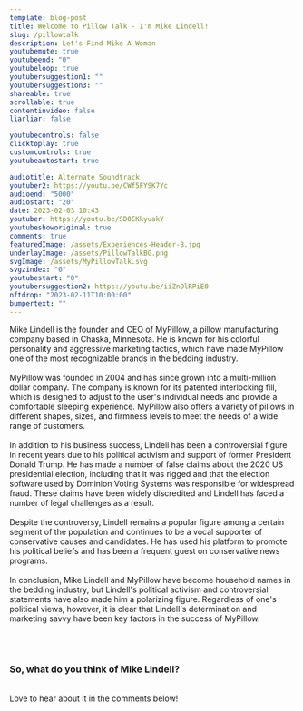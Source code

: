 ```yaml
---
template: blog-post
title: Welcome to Pillow Talk - I'm Mike Lindell!
slug: /pillowtalk
description: Let's Find Mike A Woman
youtubemute: true
youtubeend: "0"
youtubeloop: true
youtubersuggestion1: ""
youtubersuggestion3: ""
shareable: true
scrollable: true
contentinvideo: false
liarliar: false

youtubecontrols: false
clicktoplay: true
customcontrols: true
youtubeautostart: true

audiotitle: Alternate Soundtrack
youtuber2: https://youtu.be/CWf5FYSK7Yc
audioend: "5000"
audiostart: "20"
date: 2023-02-03 10:43
youtuber: https://youtu.be/SD0EKkyuakY
youtubeshoworiginal: true
comments: true
featuredImage: /assets/Experiences-Header-8.jpg
underlayImage: /assets/PillowTalkBG.png
svgImage: /assets/MyPillowTalk.svg
svgzindex: "0"
youtubestart: "0"
youtubersuggestion2: https://youtu.be/iiZnOlRPiE0
nftdrop: "2023-02-11T10:00:00"
bumpertext: ""
---
```

<div style="text-align:left !important;">

<!-- ### America's Favorite Pillow Guy has a brand new show out, called PillowTalk! Let's hope Mike find True Love™ and a great night's sleep. 

<br /> -->
Mike Lindell is the founder and CEO of MyPillow, a pillow manufacturing company based in Chaska, Minnesota. He is known for his colorful personality and aggressive marketing tactics, which have made MyPillow one of the most recognizable brands in the bedding industry.
<br /><br />
MyPillow was founded in 2004 and has since grown into a multi-million dollar company. The company is known for its patented interlocking fill, which is designed to adjust to the user's individual needs and provide a comfortable sleeping experience. MyPillow also offers a variety of pillows in different shapes, sizes, and firmness levels to meet the needs of a wide range of customers.
<br /><br />
In addition to his business success, Lindell has been a controversial figure in recent years due to his political activism and support of former President Donald Trump. He has made a number of false claims about the 2020 US presidential election, including that it was rigged and that the election software used by Dominion Voting Systems was responsible for widespread fraud. These claims have been widely discredited and Lindell has faced a number of legal challenges as a result.
<br /><br />
Despite the controversy, Lindell remains a popular figure among a certain segment of the population and continues to be a vocal supporter of conservative causes and candidates. He has used his platform to promote his political beliefs and has been a frequent guest on conservative news programs.
<br /><br />
In conclusion, Mike Lindell and MyPillow have become household names in the bedding industry, but Lindell's political activism and controversial statements have also made him a polarizing figure. Regardless of one's political views, however, it is clear that Lindell's determination and marketing savvy have been key factors in the success of MyPillow.

<br /><br />

### So, what do you think of Mike Lindell?

<br />
Love to hear about it in the comments below!

</div>

<!-- https://youtu.be/zQB-_N7CIYY  -->

<!-- https://youtu.be/VgdB9QYKeyM -->

<!-- XjuLZwlDxh8 -->